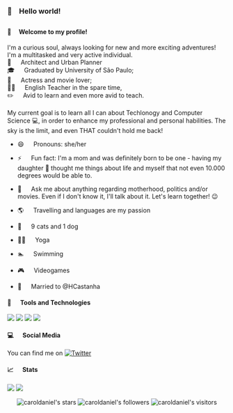 ### 👋&emsp;Hello world!

##

#### :purple_heart:&emsp; Welcome to my profile!

I'm a curious soul, always looking for new and more exciting adventures! <br>
I'm a multitasked and very active individual. <br>
:triangular_ruler: &emsp; Architect and Urban Planner <br>
:mortar_board: &emsp; Graduated by University of São Paulo; <br>
:movie_camera: &emsp; Actress and movie lover; <br>
🧑‍🏫 &emsp; English Teacher in the spare time, <br>
:pencil2: &emsp; Avid to learn and even more avid to teach.  <br>
 <br>
My current goal is to learn all I can about Techlonogy and Computer Science :computer:, in order to enhance my professional and personal habilities. The sky is the limit, and even THAT couldn't hold me back!

- 😄 &emsp; Pronouns: she/her
- ⚡ &emsp; Fun fact: I'm a mom and was definitely born to be one - having my daughter :baby: thought me things about life and myself that not even 10.000 degrees would be able to. 
- 💬 &emsp; Ask me about anything regarding motherhood, politics and/or movies. Even if I don't know it, I'll talk about it. Let's learn together! :wink:
-  :earth_americas: &emsp; Travelling and languages are my passion
-  :paw_prints: &emsp; 9 cats and 1 dog
-  :ok_woman: &emsp; Yoga
-  :swimmer: &emsp; Swimming
-  :video_game: &emsp; Videogames

-  :couple_with_heart: &emsp; Married to @HCastanha

#### :wrench: &emsp; Tools and Technologies

![](https://img.shields.io/badge/OS-Windows-informational?style=flat&logo=<LOGO_NAME>&logoColor=blueviolet)
![](https://img.shields.io/badge/Code-C-informational?style=flat&logo=<LOGO_NAME>&logoColor=blueviolet)
![](https://img.shields.io/badge/Code-Python-informational?style=flat&logo=<LOGO_NAME>&logoColor=blueviolet)
![](https://img.shields.io/badge/Code-Markdown-informational?style=flat&logo=<LOGO_NAME>&logoColor=blueviolet)

#### :computer: &emsp; Social Media

You can find me on [![Twitter][1.2]][1]

<!-- Icons -->

[1.2]: http://i.imgur.com/wWzX9uB.png (twitter icon without padding)

<!-- Links to your social media accounts -->

[1]: https://twitter.com/caroldaniel

#### :chart_with_upwards_trend: &emsp; Stats

[![](https://github-readme-stats.vercel.app/api?username=caroldaniel&count_private=true&show_icons=true&hide=issues&hide_border=true&theme=)](https://github.com/caroldaniel?tab=repositories) 
[![](https://github-readme-stats.vercel.app/api/top-langs/?username=caroldaniel&layout=compact&hide_border=true&theme=)](https://github.com/caroldaniel?tab=repositories)

<p align="center">
    <img alt="caroldaniel's stars" src="https://img.shields.io/github/stars/caroldaniel?color=blue" />
    <img alt="caroldaniel's followers" src="https://img.shields.io/github/followers/caroldaniel?color=blue" />
    <img alt="caroldaniel's visitors" src="https://komarev.com/ghpvc/?username=caroldaniel&color=blue&style=flat&label=visitors" />	
	
</p>
